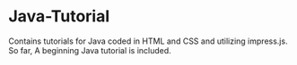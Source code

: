 Java-Tutorial
=============

Contains tutorials for Java coded in HTML and CSS and utilizing impress.js. So far, A beginning Java tutorial is included.
